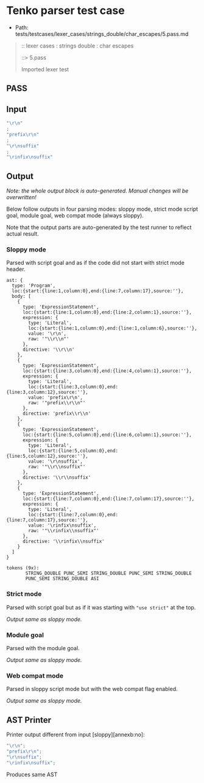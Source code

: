 # Tenko parser test case

- Path: tests/testcases/lexer_cases/strings_double/char_escapes/5.pass.md

> :: lexer cases : strings double : char escapes
>
> ::> 5.pass
>
> Imported lexer test

## PASS

## Input

`````js
"\r\n"
;
"prefix\r\n"
;
"\r\nsuffix"
;
"\rinfix\nsuffix"
`````

## Output

_Note: the whole output block is auto-generated. Manual changes will be overwritten!_

Below follow outputs in four parsing modes: sloppy mode, strict mode script goal, module goal, web compat mode (always sloppy).

Note that the output parts are auto-generated by the test runner to reflect actual result.

### Sloppy mode

Parsed with script goal and as if the code did not start with strict mode header.

`````
ast: {
  type: 'Program',
  loc:{start:{line:1,column:0},end:{line:7,column:17},source:''},
  body: [
    {
      type: 'ExpressionStatement',
      loc:{start:{line:1,column:0},end:{line:2,column:1},source:''},
      expression: {
        type: 'Literal',
        loc:{start:{line:1,column:0},end:{line:1,column:6},source:''},
        value: '\r\n',
        raw: '"\\r\\n"'
      },
      directive: '\\r\\n'
    },
    {
      type: 'ExpressionStatement',
      loc:{start:{line:3,column:0},end:{line:4,column:1},source:''},
      expression: {
        type: 'Literal',
        loc:{start:{line:3,column:0},end:{line:3,column:12},source:''},
        value: 'prefix\r\n',
        raw: '"prefix\\r\\n"'
      },
      directive: 'prefix\\r\\n'
    },
    {
      type: 'ExpressionStatement',
      loc:{start:{line:5,column:0},end:{line:6,column:1},source:''},
      expression: {
        type: 'Literal',
        loc:{start:{line:5,column:0},end:{line:5,column:12},source:''},
        value: '\r\nsuffix',
        raw: '"\\r\\nsuffix"'
      },
      directive: '\\r\\nsuffix'
    },
    {
      type: 'ExpressionStatement',
      loc:{start:{line:7,column:0},end:{line:7,column:17},source:''},
      expression: {
        type: 'Literal',
        loc:{start:{line:7,column:0},end:{line:7,column:17},source:''},
        value: '\rinfix\nsuffix',
        raw: '"\\rinfix\\nsuffix"'
      },
      directive: '\\rinfix\\nsuffix'
    }
  ]
}

tokens (9x):
       STRING_DOUBLE PUNC_SEMI STRING_DOUBLE PUNC_SEMI STRING_DOUBLE
       PUNC_SEMI STRING_DOUBLE ASI
`````

### Strict mode

Parsed with script goal but as if it was starting with `"use strict"` at the top.

_Output same as sloppy mode._

### Module goal

Parsed with the module goal.

_Output same as sloppy mode._

### Web compat mode

Parsed in sloppy script mode but with the web compat flag enabled.

_Output same as sloppy mode._

## AST Printer

Printer output different from input [sloppy][annexb:no]:

````js
"\r\n";
"prefix\r\n";
"\r\nsuffix";
"\rinfix\nsuffix";
````

Produces same AST
